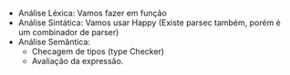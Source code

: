 - Análise Léxica: Vamos fazer em função
- Análise Sintática: Vamos usar Happy (Existe parsec também, porém é um combinador de parser)
- Análise Semântica:
    - Checagem de tipos (type Checker)
    - Avaliação da expressão.